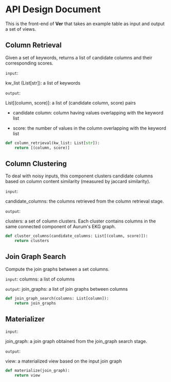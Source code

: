 # API Design Document
This is the front-end of **Ver** that takes an example table as input and output a set of views.

## Column Retrieval
Given a set of keywords, returns a list of candidate columns and their corresponding scores.

`input`: 

kw_list (List[str]): a list of keywords

`output`: 

List[(column, score)]: a list of (candidate column, score) pairs
    
- candidate column: column having values overlapping with the keyword list
    
- score: the number of values in the column overlapping with the keyword list

```python
def column_retrieval(kw_list: List[str]):
    return [(column, score)]
```


## Column Clustering
To deal with noisy inputs, this component  clusters candidate columns based on column content similarity (measured by jaccard similarity).

`input`:

candidate_columns: the columns retrieved from the column retrieval stage.

`output`:

clusters: a set of column clusters. Each cluster contains columns in the same connected component of Aurum's EKG graph.

```python
def cluster_columns(candidate_columns: List[(column, score)]):
    return clusters
```


## Join Graph Search
Compute the join graphs between a set columns.

`input`:
columns: a list of columns

`output`:
join_graphs: a list of join graphs between columns

```python
def join_graph_search(columns: List[column]):
    return join_graphs
```

## Materializer
`input`: 

join_graph: a join graph obtained from the join_graph search stage.

`output`:

view: a materialized view based on the input join graph

```python
def materialize(join_graph):
    return view
```